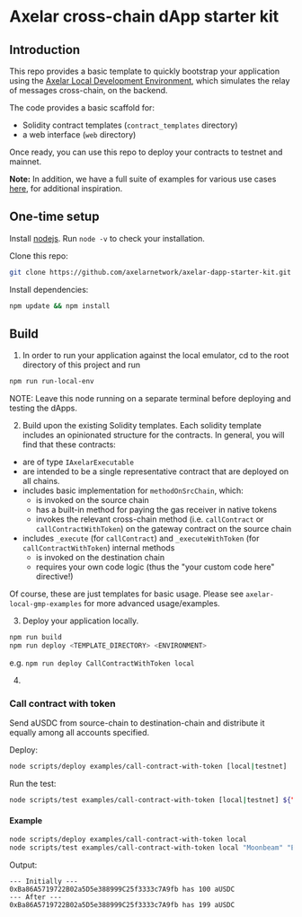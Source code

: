 # Axelar cross-chain dApp starter kit

## Introduction

This repo provides a basic template to quickly bootstrap your application using the [Axelar Local Development Environment](https://github.com/axelarnetwork/axelar-local-dev), which simulates the relay of messages cross-chain, on the backend.

The code provides a basic scaffold for:

-   Solidity contract templates (`contract_templates` directory)
-   a web interface (`web` directory)

Once ready, you can use this repo to deploy your contracts to testnet and mainnet.

**Note:** In addition, we have a full suite of examples for various use cases [here](https://github.com/axelarnetwork/axelar-local-gmp-examples), for additional inspiration.

## One-time setup

Install [nodejs](https://nodejs.org/en/download/). Run `node -v` to check your installation.

Clone this repo:

```bash
git clone https://github.com/axelarnetwork/axelar-dapp-starter-kit.git
```

Install dependencies:

```bash
npm update && npm install
```

## Build

1. In order to run your application against the local emulator, cd to the root directory of this project and run

```bash
npm run run-local-env
```

NOTE: Leave this node running on a separate terminal before deploying and testing the dApps.

2. Build upon the existing Solidity templates. Each solidity template includes an opinionated structure for the contracts. In general, you will find that these contracts:

-   are of type `IAxelarExecutable`
-   are intended to be a single representative contract that are deployed on all chains.
-   includes basic implementation for `methodOnSrcChain`, which:
    -   is invoked on the source chain
    -   has a built-in method for paying the gas receiver in native tokens
    -   invokes the relevant cross-chain method (i.e. `callContract` or `callContractWithToken`) on the gateway contract on the source chain
-   includes `_execute` (for `callContract`) and `_executeWithToken` (for `callContractWithToken`) internal methods
    -   is invoked on the destination chain
    -   requires your own code logic (thus the "your custom code here" directive!)

Of course, these are just templates for basic usage. Please see `axelar-local-gmp-examples` for more advanced usage/examples.

3. Deploy your application locally.

```bash
npm run build
npm run deploy <TEMPLATE_DIRECTORY> <ENVIRONMENT>
```

e.g. `npm run deploy CallContractWithToken local`

4.

### Call contract with token

Send aUSDC from source-chain to destination-chain and distribute it equally among all accounts specified.

Deploy:

```bash
node scripts/deploy examples/call-contract-with-token [local|testnet]
```

Run the test:

```bash
node scripts/test examples/call-contract-with-token [local|testnet] ${"source-chain"} ${"destination-chain"} ${amount} ${account} ${account2} ...
```

#### Example

```bash
node scripts/deploy examples/call-contract-with-token local
node scripts/test examples/call-contract-with-token local "Moonbeam" "Ethereum" 100 0xBa86A5719722B02a5D5e388999C25f3333c7A9fb
```

Output:

```
--- Initially ---
0xBa86A5719722B02a5D5e388999C25f3333c7A9fb has 100 aUSDC
--- After ---
0xBa86A5719722B02a5D5e388999C25f3333c7A9fb has 199 aUSDC
```
